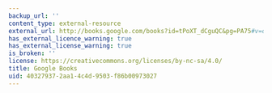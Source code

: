 ```yaml
---
backup_url: ''
content_type: external-resource
external_url: http://books.google.com/books?id=tPoXT_dCguQC&pg=PA75#v=onepage
has_external_licence_warning: true
has_external_license_warning: true
is_broken: ''
license: https://creativecommons.org/licenses/by-nc-sa/4.0/
title: Google Books
uid: 40327937-2aa1-4c4d-9503-f86b00973027
---
```

